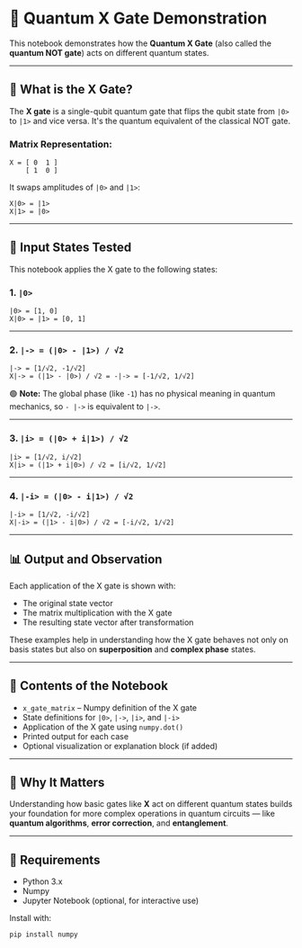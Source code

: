 # 🧠 Quantum X Gate Demonstration

This notebook demonstrates how the **Quantum X Gate** (also called the **quantum NOT gate**) acts on different quantum states.

---

## 🧮 What is the X Gate?

The **X gate** is a single-qubit quantum gate that flips the qubit state from `|0>` to `|1>` and vice versa. It's the quantum equivalent of the classical NOT gate.

### Matrix Representation:

```
X = [ 0  1 ]
    [ 1  0 ]
```

It swaps amplitudes of `|0>` and `|1>`:

```
X|0> = |1>
X|1> = |0>
```

---

## 🧬 Input States Tested

This notebook applies the X gate to the following states:

### 1. `|0>`

```
|0> = [1, 0]
X|0> = |1> = [0, 1]
```

---

### 2. `|-> = (|0> - |1>) / √2`

```
|-> = [1/√2, -1/√2]
X|-> = (|1> - |0>) / √2 = -|-> = [-1/√2, 1/√2]
```

🟢 **Note:** The global phase (like `-1`) has no physical meaning in quantum mechanics, so `- |->` is equivalent to `|->`.

---

### 3. `|i> = (|0> + i|1>) / √2`

```
|i> = [1/√2, i/√2]
X|i> = (|1> + i|0>) / √2 = [i/√2, 1/√2]
```

---

### 4. `|-i> = (|0> - i|1>) / √2`

```
|-i> = [1/√2, -i/√2]
X|-i> = (|1> - i|0>) / √2 = [-i/√2, 1/√2]
```

---

## 📊 Output and Observation

Each application of the X gate is shown with:

* The original state vector
* The matrix multiplication with the X gate
* The resulting state vector after transformation

These examples help in understanding how the X gate behaves not only on basis states but also on **superposition** and **complex phase** states.

---

## 📁 Contents of the Notebook

* `x_gate_matrix` – Numpy definition of the X gate
* State definitions for `|0>`, `|->`, `|i>`, and `|-i>`
* Application of the X gate using `numpy.dot()`
* Printed output for each case
* Optional visualization or explanation block (if added)

---

## 🧠 Why It Matters

Understanding how basic gates like **X** act on different quantum states builds your foundation for more complex operations in quantum circuits — like **quantum algorithms**, **error correction**, and **entanglement**.

---

## 🚀 Requirements

* Python 3.x
* Numpy
* Jupyter Notebook (optional, for interactive use)

Install with:

```bash
pip install numpy
```

